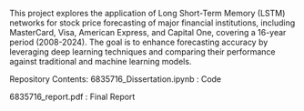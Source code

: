 This project explores the application of Long Short-Term Memory (LSTM) networks for stock price forecasting of major financial institutions, including MasterCard, Visa, American Express, and Capital One, covering a 16-year period (2008-2024). The goal is to enhance forecasting accuracy by leveraging deep learning techniques and comparing their performance against traditional and machine learning models.

Repository Contents:
6835716_Dissertation.ipynb : Code 


6835716_report.pdf : Final Report
